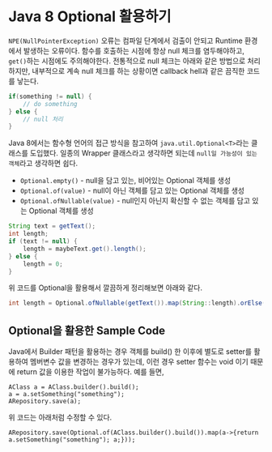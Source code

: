 # Java 8 Optional 활용하기

`NPE(NullPointerException)` 오류는 컴파일 단계에서 검출이 안되고 Runtime 환경에서 발생하는 오류이다. 함수를 호출하는 시점에 항상 null 체크를 염두해야하고, `get()`하는 시점에도 주의해야한다. 전통적으로 null 체크는 아래와 같은 방법으로 처리하지만, 내부적으로 계속 null 체크를 하는 상황이면 callback hell과 같은 끔직한 코드를 낳는다.

```java
if(something != null) {
	// do something
} else {
	// null 처리
}
```

Java 8에서는 함수형 언어의 접근 방식을 참고하여 `java.util.Optional<T>`라는 클래스를 도입했다. 일종의 Wrapper 클래스라고 생각하면 되는데 `null일 가능성이 있는 객체`라고 생각하면 쉽다.

* `Optional.empty()` - null을 담고 있는, 비어있는 Optional 객체를 생성
* `Optional.of(value)` - null이 아닌 객체를 담고 있는 Optional 객체를 생성
* `Optional.ofNullable(value)` - null인지 아닌지 확신할 수 없는 객체를 담고 있는 Optional 객체를 생성

```java
String text = getText();
int length;
if (text != null) {
	length = maybeText.get().length();
} else {
	length = 0;
}
```

위 코드를 Optional을 활용해서 깔끔하게 정리해보면 아래와 같다.

```java
int length = Optional.ofNullable(getText()).map(String::length).orElse(0);
```

## Optional을 활용한 Sample Code

Java에서 Builder 패턴을 활용하는 경우 객체를 build() 한 이후에 별도로 setter를 활용하여 멤버변수 값을 변경하는 경우가 있는데, 이런 경우 setter 함수는 void 이기 때문에 return 값을 이용한 작업이 불가능하다. 예를 들면,

```
AClass a = AClass.builder().build();
a = a.setSomething("something");
ARepository.save(a);
```

위 코드는 아래처럼 수정할 수 있다.

```
ARepository.save(Optional.of(AClass.builder().build()).map(a->{return a.setSomething("something"); a;}));
```
